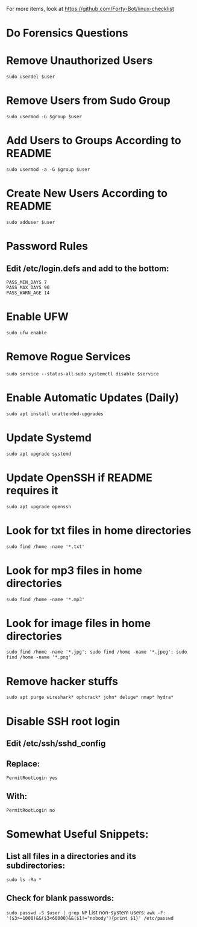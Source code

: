 For more items, look at https://github.com/Forty-Bot/linux-checklist

# Do Forensics Questions
# Remove Unauthorized Users
```sudo userdel $user```
# Remove Users from Sudo Group
```sudo usermod -G $group $user```
# Add Users to Groups According to README
```sudo usermod -a -G $group $user```
# Create New Users According to README
```sudo adduser $user```
# Password Rules
## Edit /etc/login.defs and add to the bottom:
```
PASS_MIN_DAYS 7
PASS_MAX_DAYS 90
PASS_WARN_AGE 14
```
# Enable UFW
```sudo ufw enable```
# Remove Rogue Services
```sudo service --status-all```
```sudo systemctl disable $service```
# Enable Automatic Updates (Daily)
```sudo apt install unattended-upgrades```
# Update Systemd
```sudo apt upgrade systemd```
# Update OpenSSH if README requires it
```sudo apt upgrade openssh```
# Look for txt files in home directories
```sudo find /home -name '*.txt'```
# Look for mp3 files in home directories
```sudo find /home -name '*.mp3'```
# Look for image files in home directories
```sudo find /home -name '*.jpg'; sudo find /home -name '*.jpeg'; sudo find /home -name '*.png'```
# Remove hacker stuffs
```sudo apt purge wireshark* ophcrack* john* deluge* nmap* hydra*```
# Disable SSH root login
## Edit /etc/ssh/sshd_config
## Replace:
```PermitRootLogin yes```
## With:
```PermitRootLogin no```


# Somewhat Useful Snippets:
## List all files in a directories and its subdirectories:
```sudo ls -Ra *```
## Check for blank passwords:
```sudo passwd -S $user | grep NP```
List non-system users:
```awk -F: '($3>=1000)&&($3<60000)&&($1!="nobody"){print $1}' /etc/passwd```
